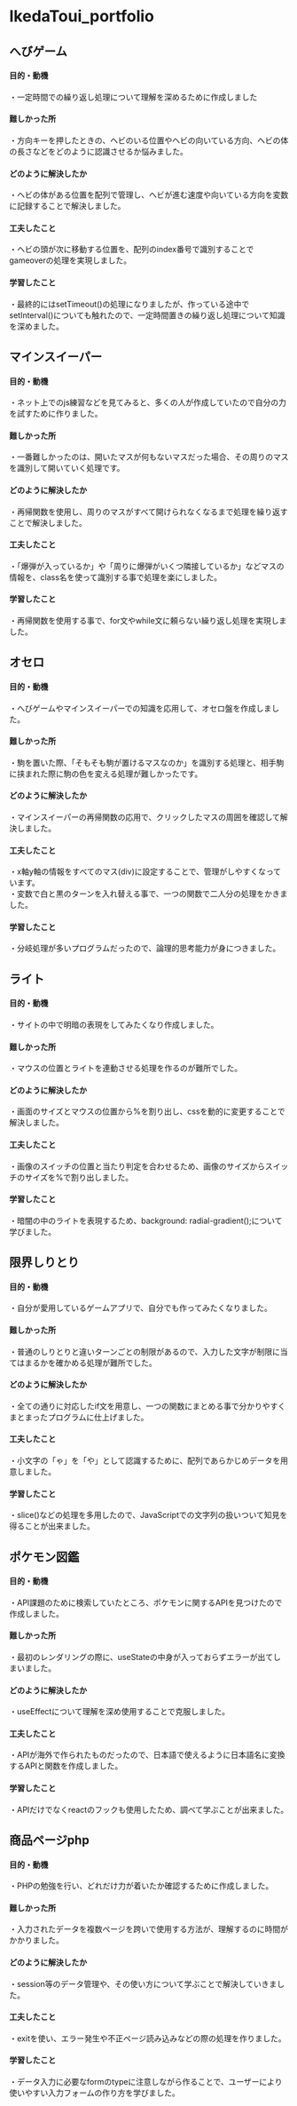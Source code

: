 # IkedaToui_portfolio

<h2>へびゲーム</h2>
  <h4>目的・動機</h4>
    <p>・一定時間での繰り返し処理について理解を深めるために作成しました</p>
  <h4>難しかった所</h4>
    <p>・方向キーを押したときの、ヘビのいる位置やヘビの向いている方向、ヘビの体の長さなどをどのように認識させるか悩みました。</p>
  <h4>どのように解決したか</h4>
    <p>・ヘビの体がある位置を配列で管理し、ヘビが進む速度や向いている方向を変数に記録することで解決しました。</p>
  <h4>工夫したこと</h4>
    <p>・ヘビの頭が次に移動する位置を、配列のindex番号で識別することでgameoverの処理を実現しました。</p>
  <h4>学習したこと</h4>
    <p>・最終的にはsetTimeout()の処理になりましたが、作っている途中でsetInterval()についても触れたので、一定時間置きの繰り返し処理について知識を深めました。</p>
    
<h2>マインスイーパー</h2>
  <h4>目的・動機</h4>
    <p>・ネット上でのjs練習などを見てみると、多くの人が作成していたので自分の力を試すために作りました。</p>
  <h4>難しかった所</h4>
    <p>・一番難しかったのは、開いたマスが何もないマスだった場合、その周りのマスを識別して開いていく処理です。</p>
  <h4>どのように解決したか</h4>
    <p>・再帰関数を使用し、周りのマスがすべて開けられなくなるまで処理を繰り返すことで解決しました。</p>
  <h4>工夫したこと</h4>
    <p>・「爆弾が入っているか」や「周りに爆弾がいくつ隣接しているか」などマスの情報を、class名を使って識別する事で処理を楽にしました。</p>
  <h4>学習したこと</h4>
    <p>・再帰関数を使用する事で、for文やwhile文に頼らない繰り返し処理を実現しました。</p>

<h2>オセロ</h2>
  <h4>目的・動機</h4>
    <p>・へびゲームやマインスイーパーでの知識を応用して、オセロ盤を作成しました。</p>
  <h4>難しかった所</h4>
    <p>・駒を置いた際、「そもそも駒が置けるマスなのか」を識別する処理と、相手駒に挟まれた際に駒の色を変える処理が難しかったです。</p>
  <h4>どのように解決したか</h4>
    <p>・マインスイーパーの再帰関数の応用で、クリックしたマスの周囲を確認して解決しました。</p>
  <h4>工夫したこと</h4>
    <p>・x軸y軸の情報をすべてのマス(div)に設定することで、管理がしやすくなっています。<br>
      ・変数で白と黒のターンを入れ替える事で、一つの関数で二人分の処理をかきました。</p>
  <h4>学習したこと</h4>
    <p>・分岐処理が多いプログラムだったので、論理的思考能力が身につきました。</p>

<h2>ライト</h2>
  <h4>目的・動機</h4>
    <p>・サイトの中で明暗の表現をしてみたくなり作成しました。</p>
  <h4>難しかった所</h4>
    <p>・マウスの位置とライトを連動させる処理を作るのが難所でした。</p>
  <h4>どのように解決したか</h4>
    <p>・画面のサイズとマウスの位置から%を割り出し、cssを動的に変更することで解決しました。</p>
  <h4>工夫したこと</h4>
    <p>・画像のスイッチの位置と当たり判定を合わせるため、画像のサイズからスイッチのサイズを%で割り出しました。</p>
  <h4>学習したこと</h4>
    <p>・暗闇の中のライトを表現するため、background: radial-gradient();について学びました。</p>

<h2>限界しりとり</h2>
  <h4>目的・動機</h4>
    <p>・自分が愛用しているゲームアプリで、自分でも作ってみたくなりました。</p>
  <h4>難しかった所</h4>
    <p>・普通のしりとりと違いターンごとの制限があるので、入力した文字が制限に当てはまるかを確かめる処理が難所でした。</p>
  <h4>どのように解決したか</h4>
    <p>・全ての通りに対応したif文を用意し、一つの関数にまとめる事で分かりやすくまとまったプログラムに仕上げました。</p>
  <h4>工夫したこと</h4>
    <p>・小文字の「ゃ」を「や」として認識するために、配列であらかじめデータを用意しました。</p>
  <h4>学習したこと</h4>
    <p>・slice()などの処理を多用したので、JavaScriptでの文字列の扱いついて知見を得ることが出来ました。</p>

<h2>ポケモン図鑑</h2>
  <h4>目的・動機</h4>
    <p>・API課題のために検索していたところ、ポケモンに関するAPIを見つけたので作成しました。</p>
  <h4>難しかった所</h4>
    <p>・最初のレンダリングの際に、useStateの中身が入っておらずエラーが出てしまいました。</p>
  <h4>どのように解決したか</h4>
    <p>・useEffectについて理解を深め使用することで克服しました。</p>
  <h4>工夫したこと</h4>
    <p>・APIが海外で作られたものだったので、日本語で使えるように日本語名に変換するAPIと関数を作成しました。</p>
  <h4>学習したこと</h4>
    <p>・APIだけでなくreactのフックも使用したため、調べて学ぶことが出来ました。</p>

<h2>商品ページphp</h2>
  <h4>目的・動機</h4>
    <p>・PHPの勉強を行い、どれだけ力が着いたか確認するために作成しました。</p>
  <h4>難しかった所</h4>
    <p>・入力されたデータを複数ページを跨いで使用する方法が、理解するのに時間がかかりました。</p>
  <h4>どのように解決したか</h4>
    <p>・session等のデータ管理や、その使い方について学ぶことで解決していきました。</p>
  <h4>工夫したこと</h4>
    <p>・exitを使い、エラー発生や不正ページ読み込みなどの際の処理を作りました。</p>
  <h4>学習したこと</h4>
    <p>・データ入力に必要なformのtypeに注意しながら作ることで、ユーザーにより使いやすい入力フォームの作り方を学びました。</p>

